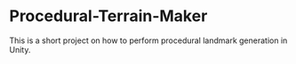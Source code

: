 # Procedural-Terrain-Maker
This is a short project on how to perform procedural landmark generation in Unity.  
